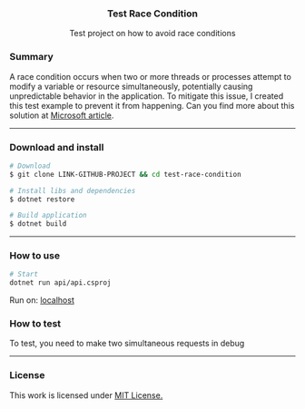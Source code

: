 <p align="center">
  <h3 align="center"><b>Test Race Condition</b></h3>
  <p align="center">Test project on how to avoid race conditions</p>
</p>

### Summary
A race condition occurs when two or more threads or processes attempt to modify a variable or resource simultaneously, potentially causing unpredictable behavior in the application. To mitigate this issue, I created this test example to prevent it from happening. Can you find more about this solution at [Microsoft article](https://learn.microsoft.com/pt-br/dotnet/csharp/language-reference/statements/lock).

---

### Download and install

```bash
# Download
$ git clone LINK-GITHUB-PROJECT && cd test-race-condition

# Install libs and dependencies
$ dotnet restore

# Build application
$ dotnet build
```

---

### How to use

```bash
# Start
dotnet run api/api.csproj
```

Run on: [localhost](http://localhost:5000/index.html)

### How to test

To test, you need to make two simultaneous requests in debug

---
### License

This work is licensed under [MIT License.](/LICENSE.md)